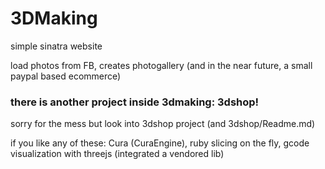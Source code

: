 # 3DMaking

simple sinatra website

load photos from FB, creates photogallery (and in the near future, a small paypal based ecommerce)


### there is another project inside 3dmaking: 3dshop!

sorry for the mess but look into 3dshop project (and 3dshop/Readme.md)

if you like any of these: Cura (CuraEngine), ruby slicing on the fly, gcode visualization with threejs (integrated a vendored lib)


